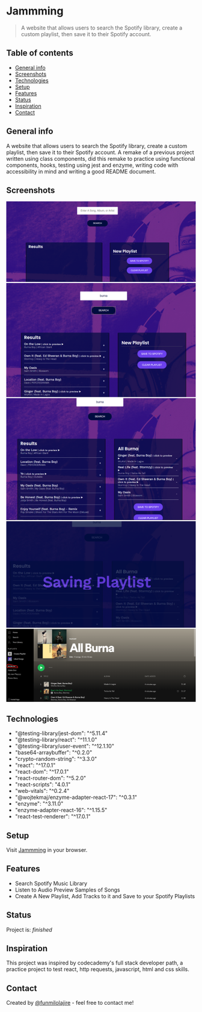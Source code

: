 # Jammming  

> A website that allows users to search the Spotify library, create a custom playlist, then save it to their Spotify account.

## Table of contents  

  - [General info](#general-info)
  - [Screenshots](#screenshots)
  - [Technologies](#technologies)
  - [Setup](#setup)
  - [Features](#features)
  - [Status](#status)
  - [Inspiration](#inspiration)
  - [Contact](#contact)

## General info  

 A website that allows users to search the Spotify library, create a custom playlist, then save it to their Spotify account. A remake of a previous project written using class components, did this remake to practice using functional components, hooks, testing using jest and enzyme, writing code with accessibility in mind and writing a good README document.

## Screenshots  

![Load Website](./public/screenshots/onload.png)
![Results from Search](./public/screenshots/onSearch.png)
![Create a new playlist and add tracks from search results](./public/screenshots/createplaylist.png)
![Save Playlist](./public/screenshots/onsave.png)
![Saved Playlist On Spotify](./public/screenshots/savedplaylist.png)

## Technologies  

- "@testing-library/jest-dom": "^5.11.4"  
- "@testing-library/react": "^11.1.0"
- "@testing-library/user-event": "^12.1.10"
- "base64-arraybuffer": "^0.2.0"
- "crypto-random-string": "^3.3.0"
- "react": "^17.0.1"
- "react-dom": "^17.0.1"
- "react-router-dom": "^5.2.0"
- "react-scripts": "4.0.1"
- "web-vitals": "^0.2.4"
- "@wojtekmaj/enzyme-adapter-react-17": "^0.3.1"
- "enzyme": "^3.11.0"
- "enzyme-adapter-react-16": "^1.15.5"
- "react-test-renderer": "^17.0.1"

## Setup  

Visit [Jammming](https://www.jammming.netlify.app) in your browser.

## Features  

- Search Spotify Music Library
- Listen to Audio Preview Samples of Songs
- Create A New Playlist, Add Tracks to it and Save to your Spotify Playlists

## Status  

Project is: _finished_

## Inspiration  

This project was inspired by codecademy's full stack developer path, a practice project to test react, http requests, javascript, html and css skills.

## Contact  

Created by [@funmilolajire](mailto:funmilolajire@gmail.com) - feel free to contact me!  

